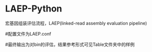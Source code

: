 # LAEP-Python
宏基因组装评估流程，LAEP(linked-read assembly evaluation pipeline)

#配置文件为LAEP.conf

#最终输出为对bin的评估，结果参考形式可见Table文件夹中的样例
